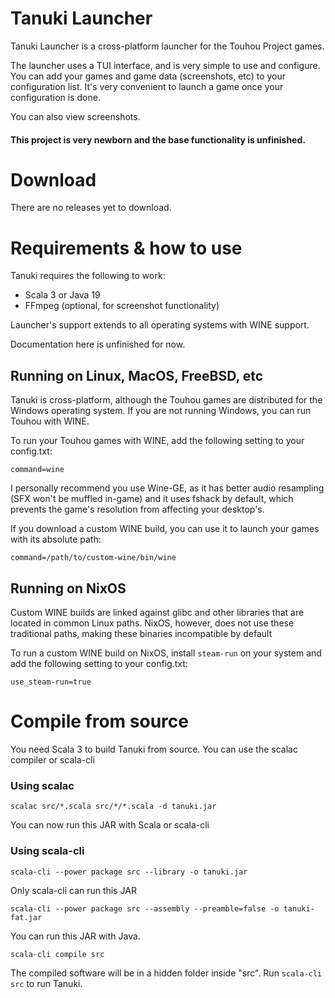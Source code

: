 # Tanuki Launcher

Tanuki Launcher is a cross-platform launcher for the Touhou Project games.

The launcher uses a TUI interface, and is very simple to use and configure. You can add your games and game data (screenshots, etc) to your configuration list. It's very convenient to launch a game once your configuration is done.

You can also view screenshots.

#### This project is very newborn and the base functionality is unfinished.

# Download

There are no releases yet to download.

# Requirements & how to use

Tanuki requires the following to work:
* Scala 3 or Java 19
* FFmpeg (optional, for screenshot functionality)

Launcher's support extends to all operating systems with WINE support.

Documentation here is unfinished for now.

## Running on Linux, MacOS, FreeBSD, etc

Tanuki is cross-platform, although the Touhou games are distributed for the Windows operating system. If you are not running Windows, you can run Touhou with WINE.

To run your Touhou games with WINE, add the following setting to your config.txt:
```
command=wine
```
I personally recommend you use Wine-GE, as it has better audio resampling (SFX won't be muffled in-game) and it uses fshack by default, which prevents the game's resolution from affecting your desktop's.

If you download a custom WINE build, you can use it to launch your games with its absolute path:
```
command=/path/to/custom-wine/bin/wine
```

## Running on NixOS

Custom WINE builds are linked against glibc and other libraries that are located in common Linux paths. NixOS, however, does not use these traditional paths, making these binaries incompatible by default

To run a custom WINE build on NixOS, install ```steam-run``` on your system and add the following setting to your config.txt:
```
use_steam-run=true
```


# Compile from source

You need Scala 3 to build Tanuki from source. You can use the scalac compiler or scala-cli

### Using scalac

```
scalac src/*.scala src/*/*.scala -d tanuki.jar
```
You can now run this JAR with Scala or scala-cli

### Using scala-cli

```
scala-cli --power package src --library -o tanuki.jar
```
Only scala-cli can run this JAR

```
scala-cli --power package src --assembly --preamble=false -o tanuki-fat.jar
```
You can run this JAR with Java.

```
scala-cli compile src
```
The compiled software will be in a hidden folder inside "src". Run ```scala-cli src``` to run Tanuki.

